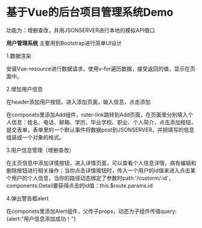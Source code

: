 # 基于Vue的后台项目管理系统Demo
功能为：增删查改，并用JSONSERVER进行本地的模拟API借口

**用户管理系统**
主要用到Bootstrap进行简单UI设计

1.数据渲染

安装Vue-resource进行数据请求，使用v-for遍历数据，接受返回的值，显示在页面中。

2.增加用户信息

在header添加用户按钮，进入添加页面，输入信息，点击添加

在componets里添加Add组件，ruter-link跳转到Add页面，在页面里分别填入个人信息：姓名、电话、邮箱、学历、毕业学校、职业、个人简介，点击添加按钮，提交表单，表单里的一个默认事件将数据post到JSONSERVER，并把填写的信息组装成一个对象的格式。

3.用户信息管理（增删查改）

在主页信息中添加详情按钮，进入详情页面，可以查看个人信息详情，病有编辑和删除按钮进行相关操作；当你点击详情按钮时，传入一个用户的id值来进入点击某个用户的个人信息，当你的路径动态绑定了参数时path:'/custorm/:id'，components:Detail要获得点击的id值：this.$route.params.id

4.弹出警告框alert

在componets里添加Alert组件，父传子props，动态为子组件传值query:{alert:"用户信息添加成功！"}


